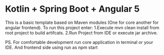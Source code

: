 <h1>Kotlin + Spring Boot + Angular 5</h1>
This is a basic template based on Maven modules (One for core another for angular frontend).
To run this project enter:
1.Execute mvn clean install from root project to build artifcats.
2.Run Project from IDE or execute jar archive.

PS. For comfortable development run core application in terminal or your IDE. And frontend side using run as npm start